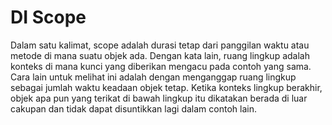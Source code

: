 # DI Scope

Dalam satu kalimat, scope adalah durasi tetap dari panggilan waktu atau metode di mana suatu objek ada. Dengan kata lain, ruang lingkup adalah konteks di mana kunci yang diberikan mengacu pada contoh yang sama. Cara lain untuk melihat ini adalah dengan menganggap ruang lingkup sebagai jumlah waktu keadaan objek tetap. Ketika konteks lingkup berakhir, objek apa pun yang terikat di bawah lingkup itu dikatakan berada di luar cakupan dan tidak dapat disuntikkan lagi dalam contoh lain.